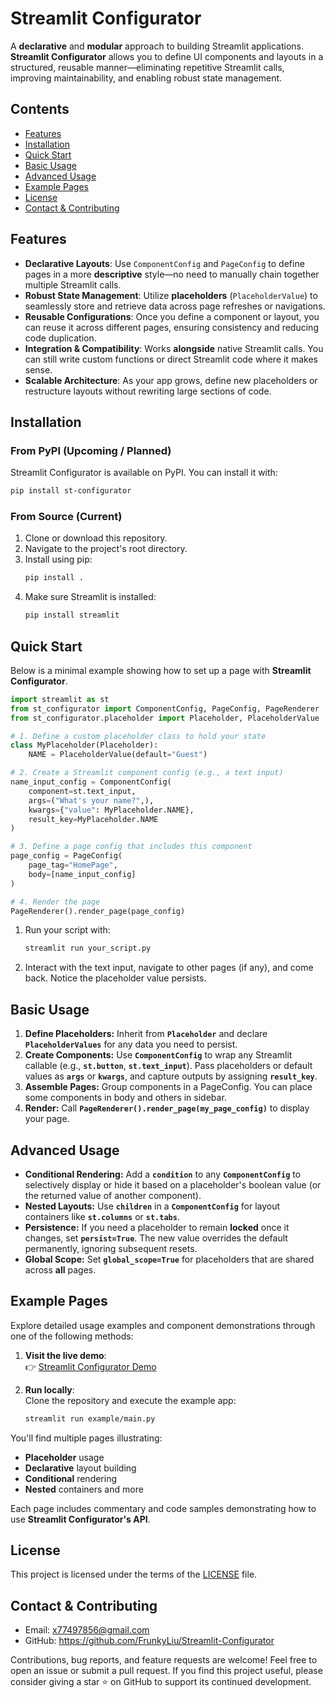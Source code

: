 # Streamlit Configurator

A **declarative** and **modular** approach to building Streamlit applications. **Streamlit Configurator** allows you to define UI components and layouts in a structured, reusable manner—eliminating repetitive Streamlit calls, improving maintainability, and enabling robust state management.

## Contents
- [Features](#features)
- [Installation](#installation)
- [Quick Start](#quick-start)
- [Basic Usage](#basic-usage)
- [Advanced Usage](#advanced-usage)
- [Example Pages](#example-pages)
- [License](#license)
- [Contact & Contributing](#contact--contributing)


## Features
- **Declarative Layouts**: Use `ComponentConfig` and `PageConfig` to define pages in a more **descriptive** style—no need to manually chain together multiple Streamlit calls.
- **Robust State Management**: Utilize **placeholders** (`PlaceholderValue`) to seamlessly store and retrieve data across page refreshes or navigations.
- **Reusable Configurations**: Once you define a component or layout, you can reuse it across different pages, ensuring consistency and reducing code duplication.
- **Integration & Compatibility**: Works **alongside** native Streamlit calls. You can still write custom functions or direct Streamlit code where it makes sense.
- **Scalable Architecture**: As your app grows, define new placeholders or restructure layouts without rewriting large sections of code.


## Installation

### From PyPI (Upcoming / Planned)
Streamlit Configurator is available on PyPI. You can install it with:
```bash
pip install st-configurator
```

### From Source (Current)
1. Clone or download this repository.
2. Navigate to the project's root directory.
3. Install using pip:
    ```bash
    pip install .
    ```
4. Make sure Streamlit is installed:
    ```bash
    pip install streamlit
    ```

## Quick Start
Below is a minimal example showing how to set up a page with **Streamlit Configurator**.
    
```python
import streamlit as st
from st_configurator import ComponentConfig, PageConfig, PageRenderer
from st_configurator.placeholder import Placeholder, PlaceholderValue

# 1. Define a custom placeholder class to hold your state
class MyPlaceholder(Placeholder):
    NAME = PlaceholderValue(default="Guest")

# 2. Create a Streamlit component config (e.g., a text input)
name_input_config = ComponentConfig(
    component=st.text_input,
    args=("What's your name?",),
    kwargs={"value": MyPlaceholder.NAME},
    result_key=MyPlaceholder.NAME
)

# 3. Define a page config that includes this component
page_config = PageConfig(
    page_tag="HomePage",
    body=[name_input_config]
)

# 4. Render the page
PageRenderer().render_page(page_config)
```

1. Run your script with:
    ```bash
    streamlit run your_script.py
    ```
2. Interact with the text input, navigate to other pages (if any), and come back. Notice the placeholder value persists.

## Basic Usage

1. **Define Placeholders:** Inherit from **`Placeholder`** and declare **`PlaceholderValues`** for any data you need to persist.
2. **Create Components:** Use **`ComponentConfig`** to wrap any Streamlit callable (e.g., **`st.button`**, **`st.text_input`**). Pass placeholders or default values as **`args`** or **`kwargs`**, and capture outputs by assigning **`result_key`**.
3. **Assemble Pages:** Group components in a PageConfig. You can place some components in body and others in sidebar.
4. **Render:** Call **`PageRenderer().render_page(my_page_config)`** to display your page.

## Advanced Usage
- **Conditional Rendering:** Add a **`condition`** to any **`ComponentConfig`** to selectively display or hide it based on a placeholder's boolean value (or the returned value of another component).
- **Nested Layouts:** Use **`children`** in a **`ComponentConfig`** for layout containers like **`st.columns`** or **`st.tabs`**.
- **Persistence:** If you need a placeholder to remain **locked** once it changes, set **`persist=True`**. The new value overrides the default permanently, ignoring subsequent resets.
- **Global Scope:** Set **`global_scope=True`** for placeholders that are shared across **all** pages.

## Example Pages

Explore detailed usage examples and component demonstrations through one of the following methods:

1. **Visit the live demo**:  
   👉 [Streamlit Configurator Demo](https://st-configurator.streamlit.app/)  

2. **Run locally**:  
   Clone the repository and execute the example app:
    ```bash
    streamlit run example/main.py
    ```
You'll find multiple pages illustrating:

- **Placeholder** usage
- **Declarative** layout building
- **Conditional** rendering
- **Nested** containers and more

Each page includes commentary and code samples demonstrating how to use **Streamlit Configurator's API**.

## License
This project is licensed under the terms of the [LICENSE](LICENSE) file.

## Contact & Contributing
- Email: x77497856@gmail.com
- GitHub: https://github.com/FrunkyLiu/Streamlit-Configurator

Contributions, bug reports, and feature requests are welcome! Feel free to open an issue or submit a pull request. If you find this project useful, please consider giving a star ⭐ on GitHub to support its continued development.
